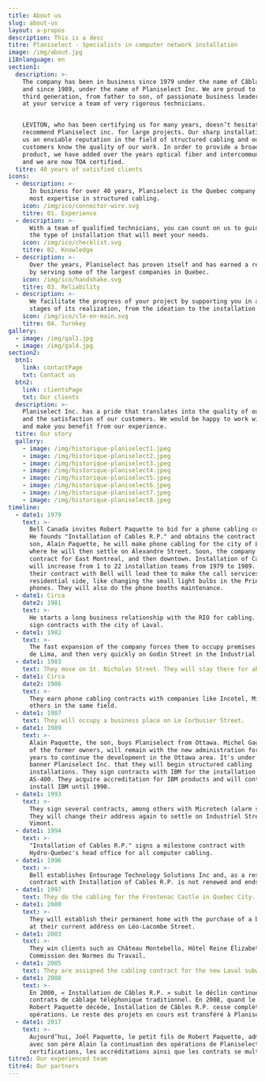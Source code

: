 ```yaml
---
title: About us
slug: about-us
layout: a-propos
description: This is a desc
titre: Planiselect - Specialists in computer network installation
image: /img/about.jpg
i18nlanguage: en
section1:
  description: >-
    The company has been in business since 1979 under the name of Câblage RP,
    and since 1989, under the name of Planiselect Inc. We are proud to be at the
    third generation, from father to son, of passionate business leaders. We put
    at your service a team of very rigorous technicians.


    LEVITON, who has been certifying us for many years, doesn’t hesitate to
    recommend Planiselect inc. for large projects. Our sharp installations gives
    us an enviable reputation in the field of structured cabling and our
    customers know the quality of our work. In order to provide a broader
    product, we have added over the years optical fiber and intercommunication,
    and we are now TOA certified.
  titre: 40 years of satisfied clients
icons:
  - description: >-
      In business for over 40 years, Planiselect is the Quebec company with the
      most expertise in structured cabling.
    icon: /img/ico/connector-wire.svg
    titre: 01. Experience
  - description: >-
      With a team of qualified technicians, you can count on us to guide you to
      the type of installation that will meet your needs.
    icon: /img/ico/checklist.svg
    titre: 02. Knowledge
  - description: >-
      Over the years, Planiselect has proven itself and has earned a reputation
      by serving some of the largest companies in Quebec.
    icon: /img/ico/handshake.svg
    titre: 03. Reliability
  - description: >-
      We facilitate the progress of your project by supporting you in all the
      stages of its realization, from the ideation to the installation.
    icon: /img/ico/cle-en-main.svg
    titre: 04. Turnkey
gallery:
  - image: /img/gal1.jpg
  - image: /img/gal4.jpg
section2:
  btn1:
    link: contactPage
    txt: Contact us
  btn2:
    link: clientsPage
    txt: Our clients
  description: >-
    Planiselect Inc. has a pride that translates into the quality of our work
    and the satisfaction of our customers. We would be happy to work with you
    and make you benefit from our experience.
  titre: Our story
  gallery:
    - image: /img/historique-planiselect1.jpeg
    - image: /img/historique-planiselect2.jpeg
    - image: /img/historique-planiselect3.jpeg
    - image: /img/historique-planiselect4.jpeg
    - image: /img/historique-planiselect5.jpeg
    - image: /img/historique-planiselect6.jpeg
    - image: /img/historique-planiselect7.jpeg
    - image: /img/historique-planiselect8.jpeg
timeline:
  - date1: 1979
    text: >-
      Bell Canada invites Robert Paquette to bid for a phone cabling contract.
      He founds "Installation of Cables R.P." and obtains the contract. With his
      son, Alain Paquette, he will make phone cabling for the city of Laval,
      where he will then settle on Alexandre Street. Soon, the company wins the
      contract for East Montreal, and then downtown. Installation of Cables R.P.
      will increase from 1 to 22 installation teams from 1979 to 1989. Fun fact:
      their contract with Bell will lead them to make the call services on the
      residential side, like changing the small light bulbs in the Princess
      phones. They will also do the phone booths maintenance.
  - date1: Circa
    date2: 1981
    text: >-
      He starts a long business relationship with the RIO for cabling. They also
      sign contracts with the city of Laval.
  - date1: 1982
    text: >-
      The fast expansion of the company forces them to occupy premises on Rose
      de Lima, and then very quickly on Godin Street in the Industrial Park.
  - date1: 1983
    text: They move on St. Nicholas Street. They will stay there for about 4 years.
  - date1: Circa
    date2: 1986
    text: >-
      They earn phone cabling contracts with companies like Incotel, Mitel and
      others in the same field.
  - date1: 1987
    text: They will occupy a business place on Le Corbusier Street.
  - date1: 1989
    text: >-
      Alain Paquette, the son, buys Planiselect from Ottawa. Michel Gaudet, one
      of the former owners, will remain with the new administration for a few
      years to continue the development in the Ottawa area. It's under the
      banner Planiselect Inc. that they will begin structured cabling
      installations. They sign contracts with IBM for the installation of
      AS-400. They acquire accreditation for IBM products and will continue to
      install IBM until 1990.
  - date1: 1993
    text: >-
      They sign several contracts, among others with Microtech (alarm system).
      They will change their address again to settle on Industriel Street in
      Vimont.
  - date1: 1994
    text: >-
      "Installation of Cables R.P." signs a milestone contract with
      Hydro-Quebec's head office for all computer cabling.
  - date1: 1996
    text: >-
      Bell establishes Entourage Technology Solutions Inc and, as a result, the
      contract with Installation of Cables R.P. is not renewed and ends in 1997.
  - date1: 1997
    text: They do the cabling for the Frontenac Castle in Quebec City.
  - date1: 2000
    text: >-
      They will establish their permanent home with the purchase of a building
      at their current address on Léo-Lacombe Street.
  - date1: 2003
    text: >-
      They win clients such as Château Montebello, Hôtel Reine Élizabeth and the
      Commission des Normes du Travail.
  - date1: 2005
    text: They are assigned the cabling contract for the new Laval subway line.
  - date1: 2008
    text: >-
      En 2000, « Installation de Câbles R.P. » subit le déclin continuel des
      contrats de câblage téléphonique traditionnel. En 2008, quand le fondateur
      Robert Paquette décède, Installation de Câbles R.P. cesse complètement ses
      opérations. Le reste des projets en cours est transféré à Planiselect Inc.
  - date1: 2017
    text: >-
      Aujourd’hui, Joël Paquette, le petit fils de Robert Paquette, administre
      avec son père Alain la continuation des opérations de Planiselect Inc. Les
      certifications, les accréditations ainsi que les contrats se multiplient.
titre3: Our experienced team
titre4: Our partners
---
```


